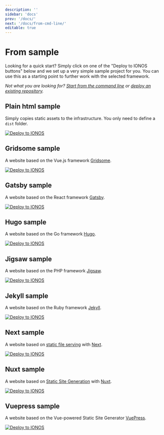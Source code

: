 ```yaml
---
description: ''
sidebar: 'docs'
prev: '/docs/'
next: '/docs/from-cmd-line/'
editable: true
---
```


# From sample

Looking for a quick start? Simply click on one of the "Deploy to IONOS buttons" below and we set up a very simple sample project for you. You can use this as a starting point to further work with the selected framework. 

*Not what you are looking for? [Start from the command line](/docs/from-cmd-line/) or [deploy an existing repository](/docs/from-repo/).*

## Plain html sample

Simply copies static assets to the infrastructure. You only need to define a `dist` folder.

[![Deploy to IONOS](https://images.ionos.space/deploy-now-icons/deploy-to-ionos-btn.svg)](https://ionos.space/setup?repo=https://github.com/ionos-deploy-now/hello-plain-html)
[<icon-base name="GitHub" view-box="0 0 25 25" color="black"><icon-github/></icon-base>](https://github.com/ionos-deploy-now/hello-plain-html)

<!---
:::details .ionos.yaml
``` yml
distFolder: "./"
```
:::
--->

## Gridsome sample

A website based on the Vue.js framework [Gridsome](https://gridsome.org/).

[![Deploy to IONOS](https://images.ionos.space/deploy-now-icons/deploy-to-ionos-btn.svg)](https://ionos.space/setup?repo=https://github.com/ionos-deploy-now/hello-gridsome)
[<icon-base name="GitHub" view-box="0 0 25 25" color="black"><icon-github/></icon-base>](https://github.com/ionos-deploy-now/hello-gridsome)

<!---
:::details .ionos.yaml
``` yml
---
distFolder: dist
setup:
- name: Setup project
  action: actions/setup-node@v1
  properties:
    node-version: v12.22.3
prepare:
  name: Prepare project environment
  command: npm ci
build:
  name: Build project
  command: npm run build
  environment:
    SITE_URL: ${{ steps.project.outputs.site-url }}
    CI: true
```
:::
--->

## Gatsby sample

A website based on the React framework [Gatsby](https://www.gatsbyjs.com/).

[![Deploy to IONOS](https://images.ionos.space/deploy-now-icons/deploy-to-ionos-btn.svg)](https://ionos.space/setup?repo=https://github.com/ionos-deploy-now/hello-gatsby)
[<icon-base name="GitHub" view-box="0 0 25 25" color="black"><icon-github/></icon-base>](https://github.com/ionos-deploy-now/hello-gatsby)

<!---
:::details .ionos.yaml
``` yml
---
distFolder: public
setup:
- name: Setup project
  action: actions/setup-node@v1
  properties:
    node-version: v12.22.3
prepare:
  name: Prepare project environment
  command: npm ci
build:
  name: Build project
  command: npm run build
  environment:
    SITE_URL: ${{ steps.project.outputs.site-url }}
    CI: true
```
:::
--->

## Hugo sample

A website based on the Go framework [Hugo](https://gohugo.io/).

[![Deploy to IONOS](https://images.ionos.space/deploy-now-icons/deploy-to-ionos-btn.svg)](https://ionos.space/setup?repo=https://github.com/ionos-deploy-now/hello-hugo)
[<icon-base name="GitHub" view-box="0 0 25 25" color="black"><icon-github/></icon-base>](https://github.com/ionos-deploy-now/hello-hugo)

<!---
:::details .ionos.yaml
``` yml
---
distFolder: public
setup:
- name: Setup project
  action: peaceiris/actions-hugo@v2
  properties:
    extended: true
    hugo-version: 0.82.0
build:
  name: Build project
  command: hugo --gc --minify -b $SITE_URL
  environment:
    SITE_URL: ${{ steps.project.outputs.site-url }}
```
:::
--->

## Jigsaw sample

A website based on the PHP framework [Jigsaw](https://jigsaw.tighten.co/).

[![Deploy to IONOS](https://images.ionos.space/deploy-now-icons/deploy-to-ionos-btn.svg)](https://ionos.space/setup?repo=https://github.com/ionos-deploy-now/hello-jigsaw)
[<icon-base name="GitHub" view-box="0 0 25 25" color="black"><icon-github/></icon-base>](https://github.com/ionos-deploy-now/hello-jigsaw)

<!---
:::details .ionos.yaml
``` yml
---
distFolder: build_production
setup:
- name: Setup composer
  action: php-actions/composer@v2
- name: Setup project
  action: actions/setup-node@v1
  properties:
    node-version: v12.22.3
prepare:
  name: Prepare project environment
  command: npm ci
build:
  name: Build project
  command: npm run prod
```
:::
--->

## Jekyll sample

A website based on the Ruby framework [Jekyll](https://jekyllrb.com/).

[![Deploy to IONOS](https://images.ionos.space/deploy-now-icons/deploy-to-ionos-btn.svg)](https://ionos.space/setup?repo=https://github.com/ionos-deploy-now/hello-jekyll)
[<icon-base name="GitHub" view-box="0 0 25 25" color="black"><icon-github/></icon-base>](https://github.com/ionos-deploy-now/hello-jekyll)

<!---
:::details .ionos.yaml
``` yml
---
distFolder: _site
setup:
- name: Setup project
  action: ruby/setup-ruby@v1
  properties:
    ruby-version: 2.7
    bundler-cache: true
build:
  name: Build project
  command: bundle exec jekyll build
```
:::
--->

## Next sample

A website based on [static file serving](https://nextjs.org/docs/basic-features/static-file-serving) with [Next](https://nextjs.org/).

[![Deploy to IONOS](https://images.ionos.space/deploy-now-icons/deploy-to-ionos-btn.svg)](https://ionos.space/setup?repo=https://github.com/ionos-deploy-now/hello-next)
[<icon-base name="GitHub" view-box="0 0 25 25" color="black"><icon-github/></icon-base>](https://github.com/ionos-deploy-now/hello-next)

<!---
:::details .ionos.yaml
``` yml
---
distFolder: out
setup:
- name: Setup project
  action: actions/setup-node@v1
  properties:
    node-version: v12.22.3
prepare:
  name: Prepare project environment
  command: npm ci
build:
  name: Build project
  command: npm run build
```
:::
--->

## Nuxt sample

A website based on [Static Site Generation](https://nuxtjs.org/docs/2.x/concepts/static-site-generation) with [Nuxt](https://nuxtjs.org).

[![Deploy to IONOS](https://images.ionos.space/deploy-now-icons/deploy-to-ionos-btn.svg)](https://ionos.space/setup?repo=https://github.com/ionos-deploy-now/hello-nuxt)
[<icon-base name="GitHub" view-box="0 0 25 25" color="black"><icon-github/></icon-base>](https://github.com/ionos-deploy-now/hello-nuxt)

<!---
:::details .ionos.yaml
``` yml
---
distFolder: dist
setup:
- name: Setup project
  action: actions/setup-node@v1
  properties:
    node-version: v12.22.3
prepare:
  name: Prepare project environment
  command: npm ci
build:
  name: Build project
  command: npm run generate
```
:::
--->

## Vuepress sample

A website based on the Vue-powered Static Site Generator [VuePress](https://vuepress.vuejs.org/).

[![Deploy to IONOS](https://images.ionos.space/deploy-now-icons/deploy-to-ionos-btn.svg)](https://ionos.space/setup?repo=https://github.com/ionos-deploy-now/hello-vuepress)
[<icon-base name="GitHub" view-box="0 0 25 25" color="black"><icon-github/></icon-base>](https://github.com/ionos-deploy-now/hello-vuepress)

<!---
:::details .ionos.yaml
``` yml
---
distFolder: src/.vuepress/dist
setup:
- name: Setup project
  action: actions/setup-node@v1
  properties:
    node-version: v12.22.3
prepare:
  name: Prepare project environment
  command: npm ci
build:
  name: Build project
  command: npm run build
```
:::
--->

